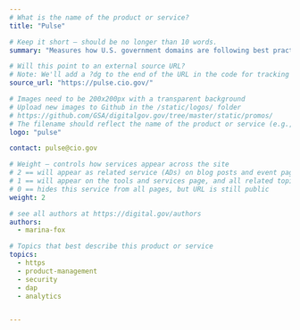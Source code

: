 ```yaml
---
# What is the name of the product or service?
title: "Pulse"

# Keep it short — should be no longer than 10 words.
summary: "Measures how U.S. government domains are following best practices for federal websites."

# Will this point to an external source URL?
# Note: We'll add a ?dg to the end of the URL in the code for tracking purposes
source_url: "https://pulse.cio.gov/"

# Images need to be 200x200px with a transparent background
# Upload new images to Github in the /static/logos/ folder
# https://github.com/GSA/digitalgov.gov/tree/master/static/promos/
# The filename should reflect the name of the product or service (e.g., challenge-gov.png)
logo: "pulse"

contact: pulse@cio.gov

# Weight — controls how services appear across the site
# 2 == will appear as related service (ADs) on blog posts and event pages
# 1 == will appear on the tools and services page, and all related topic pages
# 0 == hides this service from all pages, but URL is still public
weight: 2

# see all authors at https://digital.gov/authors
authors:
  - marina-fox

# Topics that best describe this product or service
topics:
  - https
  - product-management
  - security
  - dap
  - analytics


---
```


